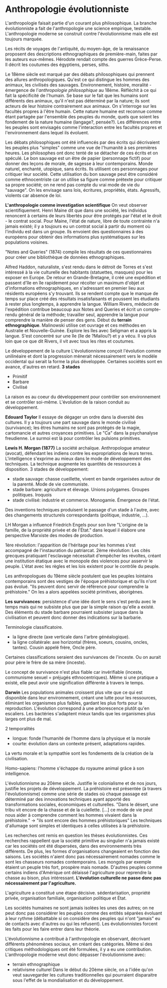 # Anthropologie évolutionniste
L'anthropologie faisait partie d'un courant plus philosophique. La branche évolutionniste a fait de l'anthropologie une science empirique, testable. 
L'anthropologie moderne se construit contre l'évolutionnisme mais elle est toujours marquée.

Les récits de voyages de l'antiquité, du moyen-âge, de la renaissance proposent des descriptions ethnographiques de première-main, faites par les auteurs eux-mêmes.
Hérodote rendait compte des guerres Grèce-Perse. Il décrit les coutumes des égyptiens, perses, siths.

Le 18ème siècle est marqué par des débats philosophiques qui prennent des allures anthropologiques. Qu'est ce qui distingue les hommes des animaux, les civilisés des sauvages. Environnement, histoire, moralité - émergence de l'*anthropologie philosophique* au 18ème. 
Réfléchit à ce qui fait la spécificité de l'humain. Se base sur le fait que les humains sont différents des animaux, qu'il n'est pas déterminé par la nature; ils sont acteurs de leur histoire contrairement aux animaux.
On s'interroge sur les facultés propres à l'être humain. Cette nature humaine est reconnue comme étant partagée par l'ensemble des peuples du monde, quels que soient les fondement de la nature humaine (langage?, pensée?).
Les différences entre les peuples sont envisagés comme l'interaction entre les facultés propres et l'environnement dans lequel ils évoluent. 

Les débats philosophiques ont été influencés par des écrits qui décrivaient les peuples plus "simples" comme une vue de l'humanité à ses premières heures. Les philosophes ont donc tenté de se détacher de ces écrits et on spéculé.
Le bon sauvage est un être de papier (personnage fictif) pour donner des leçons de morale, de sagesse à leur contemporains. Monde naturel, enchanté, utopique, sans écrits. Ils utilisent ces personnages pour critiquer leur société. 
Cette utilisation du bon sauvage peut être considéré comme ethnocentriste car on utilise sa figure comme prétexte pour critiquer sa propre société; on ne rend pas compte du vrai mode de vie du "sauvage". On les envisage sans lois, écritures, propriétés, états. Agressifs, violents car absence de loi.

**L'anthropologie comme investigation scientifique**
On veut observer scientifiquement. Henri Maine dit que dans une société, les individus renoncent à certains de leurs libertés pour être protégés par l'état et le droit - le contrat social.
Pour Maine, l'état de nature, libre de toute contrainte n'a jamais existé; il y a toujours eu un contrat social à partir du moment où l'individu est dans un groupe.
Ils envoient des questionnaires à des européens pour obtenir des informations plus systématiques sur les populations voisines.

"Notes and Queries" (1874) compile les résultats de ces questionnaires pour créer une bibliothèque de données ethnographiques.

Alfred Haddon, naturaliste, s'est rendu dans le détroit de Torres et s'est intéressé à la vie culturelle des habitants (statuettes, masques) pour les exposer en Europe. De retour en Grande-Bretagne, il créé une expédition et passent d'île en île rapidement pour récolter un maximum d'objet et d'informations ethnographiques, en s'adressant en premier lieu aux résidents européens s'y trouvant. 
Ils se rendent compte que le manque de temps sur place créé des résultats insatisfaisants et poussent les étudiants à rester plus longtemps, à apprendre la langue.
William Rivers, médecin de l'expédition contribue beaucoup aux Notes and Queries et écrit un compte-rendu général de la méthode; travailler seul, apprendre la langue pour comprendre la manière de penser des gens. Début du **terrain ethnographique**.
Malinowski utilise cet ouvrage et ces méthodes en Australie et Nouvelle-Guinée. Explore les îles avec Seligman et a appris la langue. S'est concentré sur une île (île de ?Mailou?) et y a vécu. Il va plus loin que ce que dit Rivers, il vit avec tous les rites et coutumes.


Le développement de la culture
L'évolutionnisme conçoit l'évolution comme unilinéaire et dont la progression mènerait nécessairement vers le modèle occidental qui serait la forme la plus développée.
Certaines sociétés sont en avance, d'autres en retard. 
**3 stades**
- Primitif
- Barbare
- Civilisé

La raison es au coeur du développement pour contrôler son environnement et se contrôler soi-même. L'évolution de la raison conduit au développement.

**Edouard Taylor**
Il essaye de dégager un ordre dans la diversité des cultures. Il y a toujours une part sauvage dans le monde civilisé (survivance); les êtres humains ne sont pas protégés de la magie, cartomancie et autres croyances primitives. Le "Ca" dans la psychanalyse freudienne. Le surmoi est là pour contrôler les pulsions primitives. 

**Lewis H. Morgan (1877)**
La société archaïque. Anthropologue amateur (avocat), défendant les indiens contre les expropriations de leurs terres. L'intelligence s'exprime au mieux dans le mode de développement des techniques. La technique augmente les quantités de ressources à disposition. 
3 stades de développement:
- stade sauvage: chasse cueillette, vivent en bande organisées autour de la parenté. Mode de vie communiste.
- stade barbare: agriculture et élevage. Unions polygames. Groupes politiques. Iroquois
- stade civilisé: industrie et commerce. Monogamie. Émergence de l'état.

Des inventions techniques produisent le passage d'un stade à l'autre, avec des changements structurels correspondants (politique, industrie, ...).

LH Morgan a influencé Friedrich Engels pour son livre "L'origine de la famille, de la propriété privée et de l'État." dans lequel il élabore une perspective Marxiste des modes de production.

1ère révolution: l'apparition de l'héritage pour les hommes s'est accompagné de l'instauration du patriarcat. 
2ème révolution: Les cités grecques pratiquant l'esclavage nécessitait d'empêcher les révoltes, créant une institution étatique avec le monopole des violences pour asservir le peuple. 
L'état avec les règles et les lois existent pour le contrôle du peuple.

Les anthropologues du 19ème siècle postulent que les peuples lointains contemporains sont des vestiges de l'époque préhistorique et qu'ils n'ont pas évolué. "Ils peuvent donc servir de référence pour comprendre la préhistoire." On les a alors appelées société primitives, aborigènes.

**Les survivances**: persistence d'une idée dont le sens s'est perdu avec le temps mais qui ne subsiste plus que par la simple raison qu'elle a existé. Des éléments du stade barbare pourraient subsister jusque dans la civilisation et peuvent donc donner des indications sur la barbarie. 

Terminologie classificatoire. 
- la ligne directe (axe verticale dans l'arbre généalogique). 
- la ligne collatérale: axe horizontal (frères, soeurs, cousins, oncles, tantes). Cousin appelé frère, Oncle père. 

Certaines classifications seraient des survivances de l'inceste. Ou on aurait pour père le frère de sa mère (inceste). 

Le concept de survivance n'est plus fiable car invérifiable (inceste, communisme sexuel = préjugés ethnocentriques). Même si une pratique a existé, elle peut avoir une signification différente à travers le temps.

**Darwin** 
Les populations animales croissent plus vite que ce qui est disponible dans leur environnement, créant une lutte pour les ressources, éliminant les organismes plus faibles, gardant les plus forts pour la reproduction. L'évolution correspond à une arborescence plutôt qu'en escaliers. 
Les bactéries s'adaptent mieux tandis que les organismes plus larges ont plus de mal. 

2 temporalités
- longue: fonde l'humanité de l'homme dans la physique et la morale
- courte: évolution dans un contexte présent, adaptations rapides.

La vertu morale et la sympathie sont les fondements de la création de la civilisation.

Homo-sapiens: l'homme s'échappe du royaume animal grâce à son intelligence. 

L'évolutionnisme au 20ème siècle. 
Justifie le colonialisme et de nos jours, justifie les projets de développement. La préhistoire est présentée (à travers l'évolutionnisme) comme une série de stades où chaque passage est déterminé par des innovations techniques ayant apporté des transformations sociales, économiques et culturelles. 
"Dans le désert, une tribu vit encore de la chasse et de la cuiellette. [...] ce mode de vie peut nous aider à comprendre comment les hommes vivaient dans la préhistoire." -> "ils sont encore des hommes préhistoriques"
Les techniques d'allumage sont simples et identiques à celles utilisées à la préhistoire.

Les recherches ont remis en question les thèses évolutionnistes. Ces recherches rappellent que la société primitive au singulier n'a jamais existé car les sociétés ont été dispersées, dans des environnements très différents. De plus, les formes d'organisations changeaient en fonction des saisons. Les sociétés n'aient donc pas nécessairement nomades comme le sont les chasseurs nomades contemporains. Les mongols par exemple étaient un peuple très fort, prospère mais nomade. D'autres peuples comme certains indiens d'Amérique ont délaissé l'agriculture pour reprendre la chasse au bison, plus intéressant. **L'évolution culturelle ne passe donc pas nécessairement par l'agriculture.**

L'agriculture a constitué une étape décisive. sédentarisation, propriété privée, organisation familiale, organisation politique et État.

Les sociétés humaines ne sont jamais isolées les unes des autres; on ne peut donc pas considérer les peuples comme des entités séparées évoluant à leur rythme (débattable si on considère des peuples qui n'ont "jamais" eu de contacts avec d'autres ou qui les refusent).
Les évolutionnistes forcent les faits pour les faire entrer dans leur théorie. 

L'évolutionnisme a contribué à l'anthropologie en observant, décrivant différents phénomènes sociaux, en créant des catégories. Même si des critiques méthodologiques ont été formulées, il y a eu une contribution. 
L'anthropologie moderne veut donc dépasser l'évolutionnisme avec:
- terrain ethnographique
- relativisme culturel
Dans le début du 20ème siècle, on a l'idée qu'on veut sauvegarder les cultures traditionnelles qui pourraient disparaitre sous l'effet de la mondialisation et du développement.